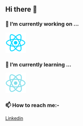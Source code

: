 ## Hi there 👋

### 🔭 I’m currently working on ...
![React Logo](/img/react64.png)
<!-- ![JavaScript Logo](/img/JavaScript.svg) -->


### 🌱 I’m currently learning ...
![React-Native Logo](/img/reactnative64.png)

### 📫 How to reach me:- 
[Linkedin](https://www.linkedin.com/in/vinodpatidar813/)
